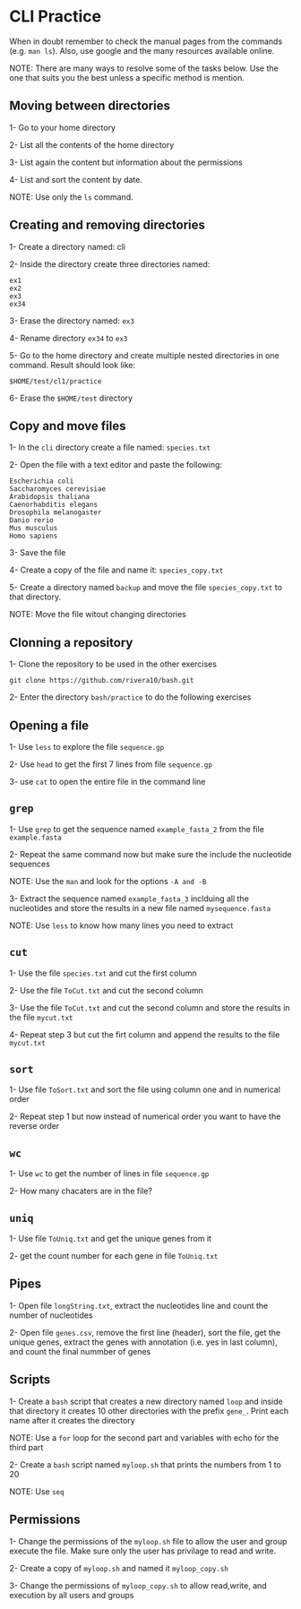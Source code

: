 # CLI Practice

When in doubt remember to check the manual pages from the commands (e.g. `man ls`). Also, use google and the many resources available online.

NOTE: There are many ways to resolve some of the tasks below. Use the one that suits you the best unless a specific method is mention.

## Moving between directories

1- Go to your home directory

2- List all the contents of the home directory

3- List again the content but information about the permissions

4- List and sort the content by date.

NOTE: Use only the `ls` command.

## Creating and removing directories

1- Create a directory named: cli

2- Inside the directory create three directories named:
```
ex1
ex2
ex3
ex34
```

3- Erase the directory named: `ex3`

4- Rename directory `ex34` to `ex3`

5- Go to the home directory and create multiple nested directories in one command. Result should look like:
```
$HOME/test/cl1/practice
```

6- Erase the `$HOME/test` directory

## Copy and move files

1- In the `cli` directory create a file named: `species.txt`

2- Open the file with a text editor and paste the following:
```
Escherichia coli
Saccharomyces cerevisiae
Arabidopsis thaliana
Caenorhabditis elegans
Drosophila melanogaster
Danio rerio
Mus musculus
Homo sapiens
```

3- Save the file

4- Create a copy of the file and name it: `species_copy.txt`

5- Create a directory named `backup` and move the file `species_copy.txt` to that directory.

NOTE: Move the file witout changing directories

## Clonning a repository

1- Clone the repository to be used in the other exercises
```
git clone https://github.com/rivera10/bash.git
```

2- Enter the directory `bash/practice` to do the following exercises


## Opening a file

1- Use `less` to explore the file `sequence.gp`

2- Use `head` to get the first 7 lines from file `sequence.gp`

3- use `cat` to open the entire file in the command line

## `grep`

1- Use `grep` to get the sequence named `example_fasta_2` from the file `example.fasta`

2- Repeat the same command now but make sure the include the nucleotide sequences

NOTE: Use the `man` and look for the options `-A and -B`


3- Extract the sequence named `example_fasta_3` inclduing all the nucleotides and store the results in a new file named `mysequence.fasta`

NOTE: Use `less` to know how many lines you need to extract


## `cut`

1- Use the file `species.txt` and cut the first column

2- Use the file `ToCut.txt` and cut the second column

3- Use the file `ToCut.txt` and cut the second column and store the results in the file `mycut.txt`

4- Repeat step 3 but cut the firt column and append the results to the file `mycut.txt`


## `sort`

1- Use file `ToSort.txt` and sort the file using column one and in numerical order

2- Repeat step 1 but now instead of numerical order you want to have the reverse order


## `wc`

1- Use `wc` to get the number of lines in file `sequence.gp`

2- How many chacaters are in the file?


## `uniq`

1- Use file `ToUniq.txt` and get the unique genes from it

2- get the count number for each gene in file `ToUniq.txt`

## Pipes

1- Open file `longString.txt`, extract the nucleotides line and count the number of nucleotides

2- Open file `genes.csv`, remove the first line (header), sort the file, get the unique genes, extract the genes with annotation (i.e. yes in last column), and count the final nummber of genes

## Scripts

1- Create a `bash` script that creates a new directory named `loop` and inside that directory it creates 10 other directories with the prefix `gene_`. Print each name after it creates the directory

NOTE: Use a `for` loop for the second part and variables with echo for the third part

2- Create a `bash` script named `myloop.sh` that prints the numbers from 1 to 20

NOTE: Use `seq`

## Permissions

1- Change the permissions of the `myloop.sh` file to allow the user and group execute the file. Make sure only the user has privilage to read and write.

2- Create a copy of `myloop.sh` and named it `myloop_copy.sh`

3- Change the permissions of `myloop_copy.sh` to allow read,write, and execution by all users and groups  
